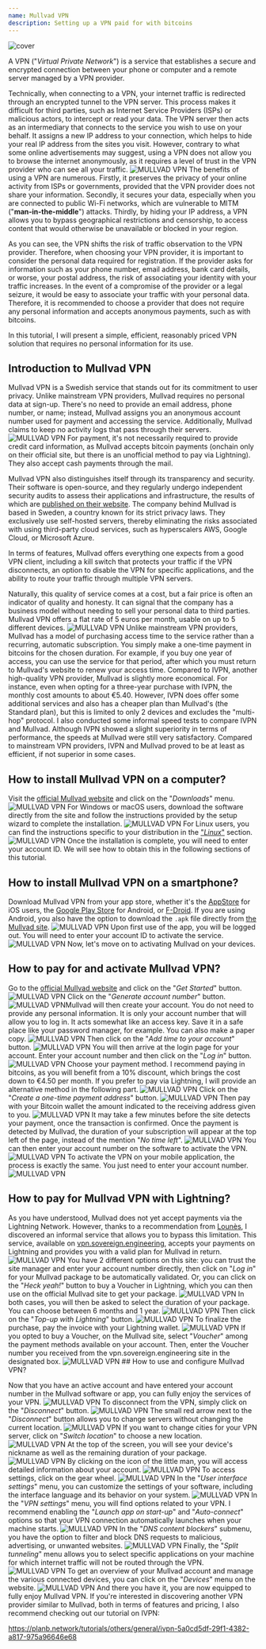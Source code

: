 ```yaml
---
name: Mullvad VPN
description: Setting up a VPN paid for with bitcoins
---
```

![cover](assets/cover.webp)

A VPN ("*Virtual Private Network*") is a service that establishes a secure and encrypted connection between your phone or computer and a remote server managed by a VPN provider.

Technically, when connecting to a VPN, your internet traffic is redirected through an encrypted tunnel to the VPN server. This process makes it difficult for third parties, such as Internet Service Providers (ISPs) or malicious actors, to intercept or read your data. The VPN server then acts as an intermediary that connects to the service you wish to use on your behalf. It assigns a new IP address to your connection, which helps to hide your real IP address from the sites you visit. However, contrary to what some online advertisements may suggest, using a VPN does not allow you to browse the internet anonymously, as it requires a level of trust in the VPN provider who can see all your traffic.
![MULLVAD VPN](assets/fr/01.webp)
The benefits of using a VPN are numerous. Firstly, it preserves the privacy of your online activity from ISPs or governments, provided that the VPN provider does not share your information. Secondly, it secures your data, especially when you are connected to public Wi-Fi networks, which are vulnerable to MITM ("**man-in-the-middle**") attacks. Thirdly, by hiding your IP address, a VPN allows you to bypass geographical restrictions and censorship, to access content that would otherwise be unavailable or blocked in your region.

As you can see, the VPN shifts the risk of traffic observation to the VPN provider. Therefore, when choosing your VPN provider, it is important to consider the personal data required for registration. If the provider asks for information such as your phone number, email address, bank card details, or worse, your postal address, the risk of associating your identity with your traffic increases. In the event of a compromise of the provider or a legal seizure, it would be easy to associate your traffic with your personal data. Therefore, it is recommended to choose a provider that does not require any personal information and accepts anonymous payments, such as with bitcoins.

In this tutorial, I will present a simple, efficient, reasonably priced VPN solution that requires no personal information for its use.

## Introduction to Mullvad VPN
Mullvad VPN is a Swedish service that stands out for its commitment to user privacy. Unlike mainstream VPN providers, Mullvad requires no personal data at sign-up. There's no need to provide an email address, phone number, or name; instead, Mullvad assigns you an anonymous account number used for payment and accessing the service. Additionally, Mullvad claims to keep no activity logs that pass through their servers.
![MULLVAD VPN](assets/notext/02.webp)
For payment, it's not necessarily required to provide credit card information, as Mullvad accepts bitcoin payments (onchain only on their official site, but there is an unofficial method to pay via Lightning). They also accept cash payments through the mail.

Mullvad VPN also distinguishes itself through its transparency and security. Their software is open-source, and they regularly undergo independent security audits to assess their applications and infrastructure, the results of which are [published on their website](https://mullvad.net/fr/blog/tag/audits). The company behind Mullvad is based in Sweden, a country known for its strict privacy laws. They exclusively use self-hosted servers, thereby eliminating the risks associated with using third-party cloud services, such as hyperscalers AWS, Google Cloud, or Microsoft Azure.

In terms of features, Mullvad offers everything one expects from a good VPN client, including a kill switch that protects your traffic if the VPN disconnects, an option to disable the VPN for specific applications, and the ability to route your traffic through multiple VPN servers.

Naturally, this quality of service comes at a cost, but a fair price is often an indicator of quality and honesty. It can signal that the company has a business model without needing to sell your personal data to third parties. Mullvad VPN offers a flat rate of 5 euros per month, usable on up to 5 different devices.
![MULLVAD VPN](assets/notext/03.webp)
Unlike mainstream VPN providers, Mullvad has a model of purchasing access time to the service rather than a recurring, automatic subscription. You simply make a one-time payment in bitcoins for the chosen duration. For example, if you buy one year of access, you can use the service for that period, after which you must return to Mullvad's website to renew your access time.
Compared to IVPN, another high-quality VPN provider, Mullvad is slightly more economical. For instance, even when opting for a three-year purchase with IVPN, the monthly cost amounts to about €5.40. However, IVPN does offer some additional services and also has a cheaper plan than Mullvad's (the Standard plan), but this is limited to only 2 devices and excludes the "multi-hop" protocol.
I also conducted some informal speed tests to compare IVPN and Mullvad. Although IVPN showed a slight superiority in terms of performance, the speeds at Mullvad were still very satisfactory. Compared to mainstream VPN providers, IVPN and Mullvad proved to be at least as efficient, if not superior in some cases.

## How to install Mullvad VPN on a computer?

Visit the [official Mullvad website](https://mullvad.net/en/download/) and click on the "*Downloads*" menu.
![MULLVAD VPN](assets/notext/04.webp)
For Windows or macOS users, download the software directly from the site and follow the instructions provided by the setup wizard to complete the installation.
![MULLVAD VPN](assets/notext/05.webp)
For Linux users, you can find the instructions specific to your distribution in the ["*Linux*"](https://mullvad.net/en/download/vpn/linux) section.
![MULLVAD VPN](assets/notext/06.webp)
Once the installation is complete, you will need to enter your account ID. We will see how to obtain this in the following sections of this tutorial.

## How to install Mullvad VPN on a smartphone?

Download Mullvad VPN from your app store, whether it's the [AppStore](https://apps.apple.com/us/app/mullvad-vpn/id1488466513) for iOS users, the [Google Play Store](https://play.google.com/store/apps/details?id=net.mullvad.mullvadvpn) for Android, or [F-Droid](https://f-droid.org/packages/net.mullvad.mullvadvpn/). If you are using Android, you also have the option to download the `.apk` file directly from [the Mullvad site](https://mullvad.net/en/download/vpn/android).
![MULLVAD VPN](assets/notext/07.webp)
Upon first use of the app, you will be logged out. You will need to enter your account ID to activate the service.
![MULLVAD VPN](assets/notext/08.webp)
Now, let's move on to activating Mullvad on your devices.

## How to pay for and activate Mullvad VPN?

Go to the [official Mullvad website](https://mullvad.net/) and click on the "*Get Started*" button.
![MULLVAD VPN](assets/notext/09.webp)
Click on the "*Generate account number*" button.
![MULLVAD VPN](assets/notext/10.webp)Mullvad will then create your account. You do not need to provide any personal information. It is only your account number that will allow you to log in. It acts somewhat like an access key. Save it in a safe place like your password manager, for example. You can also make a paper copy.
![MULLVAD VPN](assets/notext/11.webp)
Then click on the "*Add time to your account*" button.
![MULLVAD VPN](assets/notext/12.webp)
You will then arrive at the login page for your account. Enter your account number and then click on the "*Log in*" button.
![MULLVAD VPN](assets/notext/13.webp)
Choose your payment method. I recommend paying in bitcoins, as you will benefit from a 10% discount, which brings the cost down to €4.50 per month. If you prefer to pay via Lightning, I will provide an alternative method in the following part.
![MULLVAD VPN](assets/notext/14.webp)
Click on the "*Create a one-time payment address*" button.
![MULLVAD VPN](assets/notext/15.webp)
Then pay with your Bitcoin wallet the amount indicated to the receiving address given to you.
![MULLVAD VPN](assets/notext/16.webp)
It may take a few minutes before the site detects your payment, once the transaction is confirmed. Once the payment is detected by Mullvad, the duration of your subscription will appear at the top left of the page, instead of the mention "*No time left*".
![MULLVAD VPN](assets/notext/17.webp)
You can then enter your account number on the software to activate the VPN.
![MULLVAD VPN](assets/notext/18.webp)
To activate the VPN on your mobile application, the process is exactly the same. You just need to enter your account number.
![MULLVAD VPN](assets/notext/19.webp)
## How to pay for Mullvad VPN with Lightning?

As you have understood, Mullvad does not yet accept payments via the Lightning Network. However, thanks to a recommendation from [Lounès](https://x.com/louneskmt), I discovered an informal service that allows you to bypass this limitation. This service, available on [vpn.sovereign.engineering](https://vpn.sovereign.engineering/), accepts your payments on Lightning and provides you with a valid plan for Mullvad in return.
![MULLVAD VPN](assets/notext/20.webp)
You have 2 different options on this site: you can trust the site manager and enter your account number directly, then click on "*Log in*" for your Mullvad package to be automatically validated. Or, you can click on the "*Heck yeah!*" button to buy a Voucher in Lightning, which you can then use on the official Mullvad site to get your package. ![MULLVAD VPN](assets/notext/21.webp) In both cases, you will then be asked to select the duration of your package. You can choose between 6 months and 1 year. ![MULLVAD VPN](assets/notext/22.webp) Then click on the "*Top-up with Lightning*" button. ![MULLVAD VPN](assets/notext/23.webp) To finalize the purchase, pay the invoice with your Lightning wallet. ![MULLVAD VPN](assets/notext/24.webp) If you opted to buy a Voucher, on the Mullvad site, select "*Voucher*" among the payment methods available on your account. Then, enter the Voucher number you received from the vpn.sovereign.engineering site in the designated box. ![MULLVAD VPN](assets/notext/25.webp) ## How to use and configure Mullvad VPN?

Now that you have an active account and have entered your account number in the Mullvad software or app, you can fully enjoy the services of your VPN. ![MULLVAD VPN](assets/notext/26.webp) To disconnect from the VPN, simply click on the "*Disconnect*" button. ![MULLVAD VPN](assets/notext/27.webp) The small red arrow next to the "*Disconnect*" button allows you to change servers without changing the current location. ![MULLVAD VPN](assets/notext/28.webp) If you want to change cities for your VPN server, click on "*Switch location*" to choose a new location. ![MULLVAD VPN](assets/notext/29.webp) At the top of the screen, you will see your device's nickname as well as the remaining duration of your package. ![MULLVAD VPN](assets/notext/30.webp) By clicking on the icon of the little man, you will access detailed information about your account. ![MULLVAD VPN](assets/notext/31.webp) To access settings, click on the gear wheel. ![MULLVAD VPN](assets/notext/32.webp) In the "*User interface settings*" menu, you can customize the settings of your software, including the interface language and its behavior on your system. ![MULLVAD VPN](assets/notext/33.webp) In the "*VPN settings*" menu, you will find options related to your VPN. I recommend enabling the "*Launch app on start-up*" and "*Auto-connect*" options so that your VPN connection automatically launches when your machine starts.
![MULLVAD VPN](assets/notext/34.webp) In the "*DNS content blockers*" submenu, you have the option to filter and block DNS requests to malicious, advertising, or unwanted websites.
![MULLVAD VPN](assets/notext/35.webp)
Finally, the "*Split tunneling*" menu allows you to select specific applications on your machine for which internet traffic will not be routed through the VPN.
![MULLVAD VPN](assets/notext/36.webp)
To get an overview of your Mullvad account and manage the various connected devices, you can click on the "*Devices*" menu on the website.
![MULLVAD VPN](assets/notext/37.webp)
And there you have it, you are now equipped to fully enjoy Mullvad VPN. If you're interested in discovering another VPN provider similar to Mullvad, both in terms of features and pricing, I also recommend checking out our tutorial on IVPN:

https://planb.network/tutorials/others/general/ivpn-5a0cd5df-29f1-4382-a817-975a96646e68